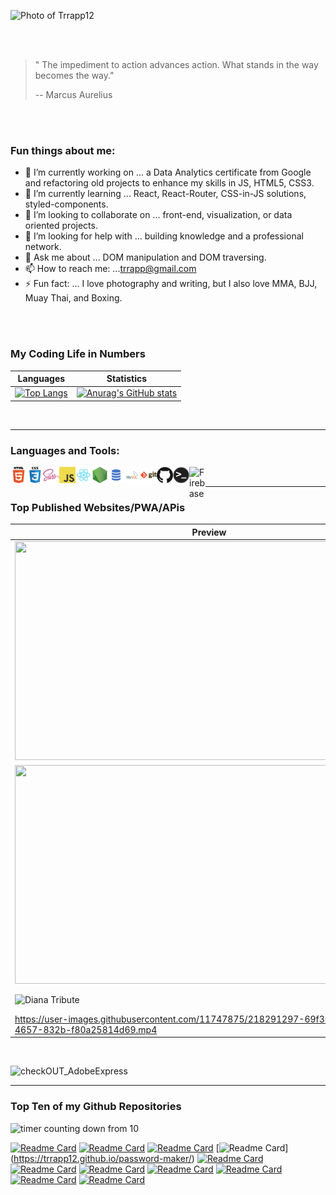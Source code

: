 ![Photo of Trrapp12](https://user-images.githubusercontent.com/11747875/257369139-f7544e33-9f28-4ca9-98be-182db7a3fc0d.jpg)

<br>
<br>

> " The impediment to action advances action. 
> What stands in the way becomes the way." 
> 
> -- Marcus Aurelius
<br>
<br>


### Fun things about me:


- 🔭 I’m currently working on ... a Data Analytics certificate from Google and refactoring old projects to enhance my skills in JS, HTML5, CSS3.  
- 🌱 I’m currently learning ... React, React-Router, CSS-in-JS solutions, styled-components. 
- 👯 I’m looking to collaborate on ... front-end, visualization, or data oriented projects.
- 🤔 I’m looking for help with ... building knowledge and a professional network.
- 💬 Ask me about ... DOM manipulation and DOM traversing.
- 📫 How to reach me: ...<trrapp@gmail.com>
- ⚡ Fun fact: ... I love photography and writing, but I also love MMA, BJJ, Muay Thai, and Boxing.

<br>

<br>


### My Coding Life in Numbers


|Languages|Statistics|
|-----|---------|
|[![Top Langs](https://github-readme-stats.vercel.app/api/top-langs/?username=trrapp12&theme=github_dark)](https://github.com/anuraghazra/github-readme-stats)|[![Anurag's GitHub stats](https://github-readme-stats.vercel.app/api?username=trrapp12&count_private=true&show_icons=true&theme=github_dark)](https://github.com/anuraghazra/github-readme-stats)|

<br>


---


### Languages and Tools:


<img align="left" alt="HTML5" width="26px" src="https://raw.githubusercontent.com/github/explore/80688e429a7d4ef2fca1e82350fe8e3517d3494d/topics/html/html.png" />
<img align="left" alt="CSS3" width="26px" src="https://raw.githubusercontent.com/github/explore/80688e429a7d4ef2fca1e82350fe8e3517d3494d/topics/css/css.png" />
<img align="left" alt="Sass" width="26px" src="https://raw.githubusercontent.com/github/explore/80688e429a7d4ef2fca1e82350fe8e3517d3494d/topics/sass/sass.png" />
<img align="left" alt="JavaScript" width="26px" src="https://raw.githubusercontent.com/github/explore/80688e429a7d4ef2fca1e82350fe8e3517d3494d/topics/javascript/javascript.png" />
<img align="left" alt="React" width="26px" src="https://raw.githubusercontent.com/github/explore/80688e429a7d4ef2fca1e82350fe8e3517d3494d/topics/react/react.png" />
<img align="left" alt="Node.js" width="26px" src="https://raw.githubusercontent.com/github/explore/80688e429a7d4ef2fca1e82350fe8e3517d3494d/topics/nodejs/nodejs.png" />
<img align="left" alt="SQL" width="26px" src="https://raw.githubusercontent.com/github/explore/80688e429a7d4ef2fca1e82350fe8e3517d3494d/topics/sql/sql.png" />
<img align="left" alt="MySQL" width="26px" src="https://raw.githubusercontent.com/github/explore/80688e429a7d4ef2fca1e82350fe8e3517d3494d/topics/mysql/mysql.png" />
<img align="left" alt="Git" width="26px" src="https://raw.githubusercontent.com/github/explore/80688e429a7d4ef2fca1e82350fe8e3517d3494d/topics/git/git.png" />
<img align="left" alt="GitHub" width="26px" src="https://raw.githubusercontent.com/github/explore/78df643247d429f6cc873026c0622819ad797942/topics/github/github.png" />
<img align="left" alt="Terminal" width="26px" src="https://raw.githubusercontent.com/github/explore/80688e429a7d4ef2fca1e82350fe8e3517d3494d/topics/terminal/terminal.png" />
<img align="left" alt="Firebase" width="26px" src="https://user-images.githubusercontent.com/11747875/256434836-f9749344-2de1-4596-ad18-60219cf88ae4.png" />

<br>

---



### Top Published Websites/PWA/APis

| Preview | Link |
|----------------------------------------------------------------------------------------------------------------------------------------------------------------------------------------------------------------|---------------------------------------------------------------|
| <img src="https://user-images.githubusercontent.com/11747875/257380354-8988210a-e856-45dd-bfb9-6fe614076d56.gif" width="622" height="350"/>                                                                    | [Space Rhino](www.space-rhino.com)                            |
| <img src="https://github.com/trrapp12/mobile-list-app/assets/11747875/c0801bc3-f9fb-4591-a586-88389d7128b2" width="622" height="350"/>                                                                         | [checkOUT](https://gentle-monstera-8c285d.netlify.app/)       | 
| ![Diana Tribute](https://user-images.githubusercontent.com/11747875/147320882-d0c01554-eadd-4d14-ae76-dd69c66f46a1.gif)                                                                                        | [Diana Rapp](www.dianarapp.com)                               |
| https://user-images.githubusercontent.com/11747875/218291297-69f36beb-ccfd-4657-832b-f80a25814d69.mp4                                                                                                          | [React Jokes](https://tourmaline-medovik-1e81f3.netlify.app/) |

<br>

![checkOUT_AdobeExpress](https://github.com/trrapp12/mobile-list-app/assets/11747875/c0801bc3-f9fb-4591-a586-88389d7128b2)

---

### Top Ten of my Github Repositories

![timer counting down from 10](https://user-images.githubusercontent.com/11747875/257372930-f16a8a84-a653-4b39-8002-c6033ec6833e.gif)


[![Readme Card](https://github-readme-stats.vercel.app/api/pin/?username=trrapp12&repo=dice-game&theme=github_dark)](https://trrapp12.github.io/dice-game/)
[![Readme Card](https://github-readme-stats.vercel.app/api/pin/?username=trrapp12-ironyard&repo=konami&theme=github_dark)](https://github.com/trrapp12-ironyard/konami)
[![Readme Card](https://github-readme-stats.vercel.app/api/pin/?username=trrapp12&repo=avengers_agents_of_shield_directory&theme=github_dark)](http://trrapp12.github.io/avengers_agents_of_shield_directory/)
[![Readme Card](https://github-readme-stats.vercel.app/api/pin/?username=trrapp12&repo=password-maker&theme=github_dark)] (https://trrapp12.github.io/password-maker/)
[![Readme Card](https://github-readme-stats.vercel.app/api/pin/?username=trrapp12&repo=bible-conversion-tool&theme=github_dark)](https://github.com/trrapp12/bible-conversion-tool)
[![Readme Card](https://github-readme-stats.vercel.app/api/pin/?username=trrapp12&repo=Trevor-Rapp-Electronic-Business-Card&theme=github_dark)](https://github.com/trrapp12/Trevor-Rapp-Electronic-Business-Card)
[![Readme Card](https://github-readme-stats.vercel.app/api/pin/?username=trrapp12&repo=Slap-Happy&theme=github_dark)](https://trrapp12.github.io/Slap-Happy/)
[![Readme Card](https://github-readme-stats.vercel.app/api/pin/?username=trrapp12&repo=Technical-Documentation-Page&theme=github_dark)](https://trrapp12.github.io/Technical-Documentation-Page/)
[![Readme Card](https://github-readme-stats.vercel.app/api/pin/?username=trrapp12&repo=Product-Page&theme=github_dark)](https://trrapp12.github.io/Product-Page/)
[![Readme Card](https://github-readme-stats.vercel.app/api/pin/?username=trrapp12&repo=Invoice-Creator&theme=github_dark)](https://github.com/trrapp12/Invoice-Creator)
[![Readme Card](https://github-readme-stats.vercel.app/api/pin/?username=trrapp12&repo=survey-form&theme=github_dark)](https://trrapp12.github.io/survey-form/)




